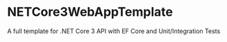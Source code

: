 # NETCore3WebAppTemplate
A full template for .NET Core 3 API with EF Core and Unit/Integration Tests

